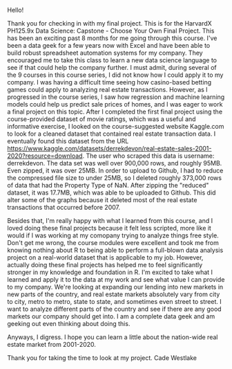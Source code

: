 Hello! 

Thank you for checking in with my final project. This is for the HarvardX PH125.9x Data Science: Capstone - Choose Your Own Final Project. This has been 
an exciting past 8 months for me going through this course. I've been a data geek for a few years now with Excel and have been able to build robust
spreadsheet automation systems for my company. They encouraged me to take this class to learn a new data science language to see if that could help
the company further. I must admit, during several of the 9 courses in this course series, I did not know how I could apply it to my company. 
I was having a difficult time seeing how casino-based betting games could apply to analyzing real estate transactions.
However, as I progressed in the course series, I saw how regression and machine learning models could help us predict sale prices of homes, and I was
eager to work a final project on this topic. After I completed the first final project using the course-provided dataset of movie ratings, which was a useful
and informative exercise, I looked on the course-suggested website Kaggle.com to look for a cleaned dataset that contained real estate transaction data.
I eventually found this dataset from the URL https://www.kaggle.com/datasets/derrekdevon/real-estate-sales-2001-2020?resource=download. The user who
scraped this data is username: derrekdevon. The data set was well over 900,000 rows, and roughly 95MB. Even zipped, it was over 25MB. In order to 
upload to Github, I had to reduce the compressed file size to under 25MB, so I deleted roughly 373,000 rows of data that had the Property Type of NaN.
After zipping the "reduced" dataset, it was 17.7MB, which was able to be uploaded to Github. This did alter some of the graphs because it deleted most of the
real estate transactions that occurred before 2007. 

Besides that, I'm really happy with what I learned from this course, and I loved doing these final projects because it felt less scripted, more like
it would if I was working at my comopany trying to analyze things free style. Don't get me wrong, the course modules were excellent and took me from knowing 
nothing about R to being able to perform a full-blown data analysis project on a real-world dataset that is applicable to my job. However, actually
doing these final projects has helped me to feel significantly stronger in my knowledge and foundation in R. I'm excited to take what I learned and
apply it to the data at my work and see what value I can provide to my company. We're looking at expanding our lending into new markets in new parts
of the country, and real estate markets absolutely vary from city to city, metro to metro, state to state, and sometimes even street to street.
I want to analyze different parts of the country and see if there are any good markets our company should get into. I am a complete data geek
and am geeking out even thinking about doing this. 

Anyways, I digress. I hope you can learn a little about the nation-wide real estate market from 2001-2020. 

Thank you for taking the time to look at my project.
Cade Westlake
